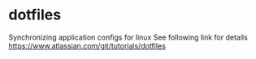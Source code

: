 # dotfiles
Synchronizing application configs for linux
See following link for details
https://www.atlassian.com/git/tutorials/dotfiles
